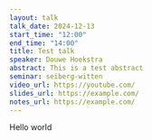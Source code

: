 ```yaml
---
layout: talk
talk_date: 2024-12-13
start_time: "12:00"
end_time: "14:00"
title: Test talk
speaker: Douwe Hoekstra
abstract: This is a test abstract
seminar: seiberg-witten
video_url: https://youtube.com/
slides_url: https://example.com/
notes_url: https://example.com/
---
```

Hello world
